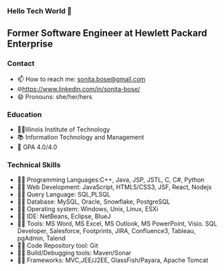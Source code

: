 ### Hello Tech World 👋

## Former Software Engineer at Hewlett Packard Enterprise

### Contact
- 📫 How to reach me: sonita.bose@gmail.com
- :globe_with_meridians:https://www.linkedin.com/in/sonita-bose/
- 😄 Pronouns: she/her/hers

### Education
- :woman_student:Illinois Institute of Technology 
- :books: Information Technology and Management
- :100: GPA 4.0/4.0


### Technical Skills
-	:woman_technologist: Programming Languages:C++, Java, JSP, JSTL, C, C#, Python
-	:woman_technologist: Web Development: JavaScript, HTML5/CSS3, JSF, React, Nodejs
-	:woman_technologist: Query Language: SQL,PLSQL
-	:woman_technologist: Database: MySQL, Oracle, Snowflake, PostgreSQL
-	:woman_technologist: Operating system: Windows, Unix, Linux, ESXi
-	:woman_technologist: IDE: NetBeans, Eclipse, BlueJ
-	:woman_technologist: Tools: MS Word, MS Excel, MS Outlook, MS PowerPoint, Visio. SQL Developer, Salesforce, Footprints, JIRA, Confluence3, Tableau, pgAdmin, Talend
-	:woman_technologist: Code Repository tool: Git
-	:woman_technologist: Build/Debugging tools: Maven/Sonar
-	:woman_technologist: Frameworks: MVC,JEE/J2EE, GlassFish/Payara, Apache Tomcat

